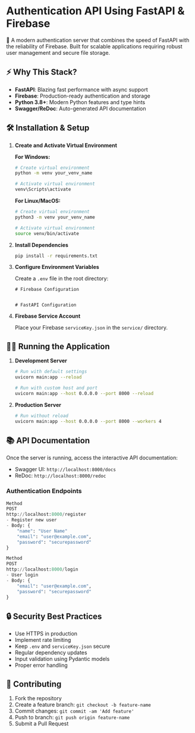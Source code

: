 # Authentication API Using FastAPI & Firebase 

🔐 A modern authentication server that combines the speed of FastAPI with the reliability of Firebase. Built for scalable applications requiring robust user management and secure file storage.

## ⚡️ Why This Stack?
- **FastAPI**: Blazing fast performance with async support
- **Firebase**: Production-ready authentication and storage
- **Python 3.8+**: Modern Python features and type hints
- **Swagger/ReDoc**: Auto-generated API documentation




## 🛠️ Installation & Setup

1. **Create and Activate Virtual Environment**

   **For Windows:**
   ```bash
   # Create virtual environment
   python -m venv your_venv_name

   # Activate virtual environment
   venv\Scripts\activate
   ```

   **For Linux/MacOS:**
   ```bash
   # Create virtual environment
   python3 -m venv your_venv_name

   # Activate virtual environment
   source venv/bin/activate
   ```

2. **Install Dependencies**
   ```bash
   pip install -r requirements.txt
   ```

3. **Configure Environment Variables**
   
   Create a `.env` file in the root directory:
   ```env
   # Firebase Configuration
   

   # FastAPI Configuration
   ```

4. **Firebase Service Account**
   
   Place your Firebase `serviceKey.json` in the `service/` directory.

## 🏃‍♂️ Running the Application

1. **Development Server**
   ```bash
   # Run with default settings
   uvicorn main:app --reload

   # Run with custom host and port
   uvicorn main:app --host 0.0.0.0 --port 8000 --reload
   ```

2. **Production Server**
   ```bash
   # Run without reload
   uvicorn main:app --host 0.0.0.0 --port 8000 --workers 4
   ```

## 📚 API Documentation

Once the server is running, access the interactive API documentation:
- Swagger UI: `http://localhost:8000/docs`
- ReDoc: `http://localhost:8000/redoc`

### Authentication Endpoints
```python
Method
POST
http://localhost:8000/register
- Register new user
- Body: {
    "name": "User Name"
    "email": "user@example.com",
    "password": "securepassword"    
}

Method
POST
http://localhost:8000/login
- User login
- Body: {
    "email": "user@example.com",
    "password": "securepassword"
}

```


## 🔒 Security Best Practices
- Use HTTPS in production
- Implement rate limiting
- Keep `.env` and `serviceKey.json` secure
- Regular dependency updates
- Input validation using Pydantic models
- Proper error handling


## 🤝 Contributing
1. Fork the repository
2. Create a feature branch: `git checkout -b feature-name`
3. Commit changes: `git commit -am 'Add feature'`
4. Push to branch: `git push origin feature-name`
5. Submit a Pull Request
